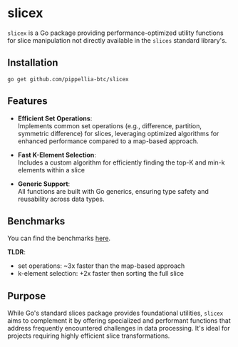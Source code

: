 # slicex

`slicex` is a Go package providing performance-optimized utility functions for slice manipulation not directly available in the `slices` standard library's.

## Installation
```
go get github.com/pippellia-btc/slicex
```

## Features
- **Efficient Set Operations**:   
Implements common set operations (e.g., difference, partition, symmetric difference) for slices, leveraging optimized algorithms for enhanced performance compared to a map-based approach.

- **Fast K-Element Selection**:   
Includes a custom algorithm for efficiently finding the top-K and min-k elements within a slice

- **Generic Support**:   
All functions are built with Go generics, ensuring type safety and reusability across data types.

## Benchmarks

You can find the benchmarks [here](/bench.md).

**TLDR**:
- set operations: ~3x faster than the map-based approach
- k-element selection: +2x faster then sorting the full slice

## Purpose

While Go's standard slices package provides foundational utilities, `slicex` aims to complement it by offering specialized and performant functions that address frequently encountered challenges in data processing. It's ideal for projects requiring highly efficient slice transformations.
